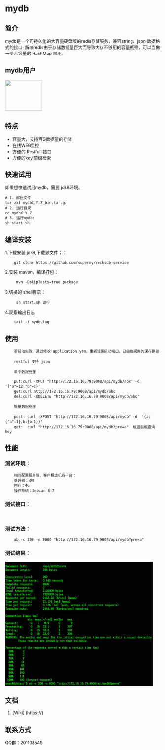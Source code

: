 # mydb
## 简介 
mydb是一个可持久化的大容量硬盘版的redis存储服务，兼容string、json 数据格式的接口;
解决redis由于存储数据量巨大而导致内存不够用的容量瓶颈，可以当做一个大容量的 HashMap 来用。

## mydb用户

<img src="" height = "100" width = "120" alt=""> 



## 特点
* 容量大，支持百G数据量的存储
* 在线WEB监控
* 方便的 Restfull 接口
* 方便的key 前缀检索


## 快速试用
  如果想快速试用mydb，需要 jdk8环境。

```
# 1. 解压文件
tar zxf mydbX.Y.Z_bin.tar.gz
# 2. 运行目录
cd mydbX.Y.Z
# 3. 运行mydb:
sh start.sh
```

## 编译安装

1.下载安装 jdk8,下载源文件；：

```
    git clone https://github.com/supermy/rocksdb-service
```

2.安装 maven，编译打包：

```
     mvn -DskipTests=true package
```

3.切换的 shell目录：

```
	 sh start.sh 运行
```
4.观察输出日志

```
	tail -f mydb.log
```



## 使用

```
    若启动失败，通过修改 application.yam，重新设置启动端口，已经数据库的保存路径

    restful 支持 json
    
    单个数据处理
    
    put:curl -XPUT "http://172.16.16.79:9008/api/mydb/abc" -d '{"a"=12,"b"=c}'
    get:curl http://172.16.16.79:9008/api/mydb/abc
    del:curl -XDELETE "http://172.16.16.79:9008/api/mydb/abc"
    
    批量数据处理
    
    post: curl -XPOST "http://172.16.16.79:9008/api/mydb" -d  '{a:{"a":1},b:{b:1}}'
    get:  curl "http://172.16.16.79:9008/api/mydb?pre=a"  根据前缀查询 key

```




## 性能

### 测试环境：
```
	相同配置服务端、客户机虚机各一台：
	处理器：4核 
	内存：4G
	操作系统：Debian 8.7
```
### 测试接口：
```
	
```

### 测试方法：
```
	ab -c 200 -n 8000 "http://172.16.16.79:9008/api/mydb?pre=a" 
```

### 测试结果：
<img src="https://github.com/supermy/rocksdb-service/blob/master/mydb-test.png" height = "400" width = "480" alt="1">
    




## 文档
1. [Wiki] (https://)

## 联系方式

QQ群：201108549
